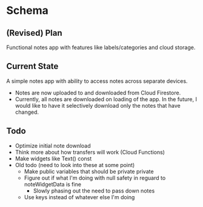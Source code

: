 # Schema

## (Revised) Plan

Functional notes app with features like labels/categories and cloud storage.

## Current State

A simple notes app with ability to access notes across separate devices.
- Notes are now uploaded to and downloaded from Cloud Firestore.
- Currently, all notes are downloaded on loading of the app. In the future, I would like to have it selectively download only the notes that have changed.

## Todo
- Optimize initial note download
- Think more about how transfers will work (Cloud Functions)
- Make widgets like Text() const
- Old todo (need to look into these at some point)
   - Make public variables that should be private private
   - Figure out if what I'm doing with null safety in reguard to noteWidgetData is fine
      - Slowly phasing out the need to pass down notes
   - Use keys instead of whatever else I'm doing